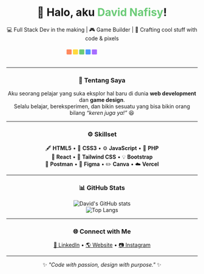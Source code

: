 <!-- GitHub Profile README -->
<!-- Simple + Pixel Animation Glow -->

<div align="center">

<h1>👋 Halo, aku <span style="color:#6BCB77;">David Nafisy</span>!</h1>

<p>
💻 Full Stack Dev in the making | 🎮 Game Builder | 🎨 Crafting cool stuff with code & pixels  
</p>

<!-- Pixel animation -->
<svg width="200" height="40" viewBox="0 0 120 24" xmlns="http://www.w3.org/2000/svg">
  <rect width="120" height="24" fill="transparent"/>
  <g transform="translate(4,4)">
    <rect x="0" y="0" width="8" height="8" rx="1" fill="#FF6B6B">
      <animate attributeName="fill" values="#FF6B6B;#FFD93D;#6BCB77;#4D96FF;#A66DFF;#FF6B6B" dur="2s" repeatCount="indefinite"/>
    </rect>
    <rect x="10" y="0" width="8" height="8" rx="1" fill="#FFD93D">
      <animate attributeName="fill" values="#FFD93D;#6BCB77;#4D96FF;#A66DFF;#FF6B6B;#FFD93D" dur="2s" begin="0.2s" repeatCount="indefinite"/>
    </rect>
    <rect x="20" y="0" width="8" height="8" rx="1" fill="#6BCB77">
      <animate attributeName="fill" values="#6BCB77;#4D96FF;#A66DFF;#FF6B6B;#FFD93D;#6BCB77" dur="2s" begin="0.4s" repeatCount="indefinite"/>
    </rect>
    <rect x="30" y="0" width="8" height="8" rx="1" fill="#4D96FF">
      <animate attributeName="fill" values="#4D96FF;#A66DFF;#FF6B6B;#FFD93D;#6BCB77;#4D96FF" dur="2s" begin="0.6s" repeatCount="indefinite"/>
    </rect>
    <rect x="40" y="0" width="8" height="8" rx="1" fill="#A66DFF">
      <animate attributeName="fill" values="#A66DFF;#FF6B6B;#FFD93D;#6BCB77;#4D96FF;#A66DFF" dur="2s" begin="0.8s" repeatCount="indefinite"/>
    </rect>
  </g>
</svg>

---

### 🧠 Tentang Saya
Aku seorang pelajar yang suka eksplor hal baru di dunia **web development** dan **game design**.  
Selalu belajar, bereksperimen, dan bikin sesuatu yang bisa bikin orang bilang *“keren juga ya!”* 😆  

---

### ⚙️ Skillset
🖋️ **HTML5** • 🎨 **CSS3** • ⚙️ **JavaScript** • 🧩 **PHP**  
🚀 **React** • 💫 **Tailwind CSS** • 💡 **Bootstrap**  
🧰 **Postman** • 🎨 **Figma** • ✏️ **Canva** • ☁️ **Vercel**

---

### 📊 GitHub Stats
![David's GitHub stats](https://github-readme-stats.vercel.app/api?username=davidnfy&show_icons=true&theme=radical&hide_border=true)  
![Top Langs](https://github-readme-stats.vercel.app/api/top-langs/?username=davidnfy&layout=compact&theme=radical&hide_border=true)

---

### 🌐 Connect with Me
[💼 LinkedIn](#) • [🌎 Website](#) • [📷 Instagram](#)

---

✨ *"Code with passion, design with purpose."* ✨  

</div>
